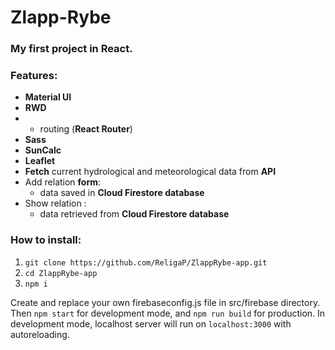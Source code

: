 # Zlapp-Rybe

### My first project in React.

### Features:
* **Material UI**
* **RWD**
* * routing (**React Router**)
* **Sass**
* **SunCalc**
* **Leaflet**
* **Fetch** current hydrological and meteorological data from **API**
* Add relation **form**:
  * data saved in **Cloud Firestore database**
* Show relation :
  * data retrieved from **Cloud Firestore database**

### How to install:
1. `git clone https://github.com/ReligaP/ZlappRybe-app.git`
2. `cd ZlappRybe-app`
3. `npm i`

Create and replace your own firebaseconfig.js file in src/firebase directory.
Then `npm start` for development mode, and `npm run build` for production.
In development mode, localhost server will run on `localhost:3000` with autoreloading.